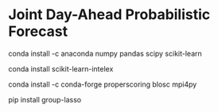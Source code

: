 # Joint Day-Ahead Probabilistic Forecast

conda install -c anaconda numpy pandas scipy scikit-learn 

conda install scikit-learn-intelex

conda install -c conda-forge properscoring blosc mpi4py

pip install group-lasso
